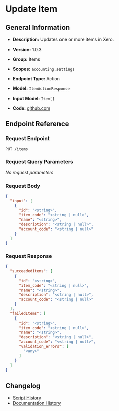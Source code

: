 <!-- BEGIN GENERATED CONTENT -->
# Update Item

## General Information

- **Description:** Updates one or more items in Xero.

- **Version:** 1.0.3
- **Group:** Items
- **Scopes:** `accounting.settings`
- **Endpoint Type:** Action
- **Model:** `ItemActionResponse`
- **Input Model:** `Item[]`
- **Code:** [github.com](https://github.com/NangoHQ/integration-templates/tree/main/integrations/xero/actions/update-item.ts)


## Endpoint Reference

### Request Endpoint

`PUT /items`

### Request Query Parameters

_No request parameters_

### Request Body

```json
{
  "input": [
    {
      "id": "<string>",
      "item_code": "<string | null>",
      "name": "<string>",
      "description": "<string | null>",
      "account_code": "<string | null>"
    }
  ]
}
```

### Request Response

```json
{
  "succeededItems": [
    {
      "id": "<string>",
      "item_code": "<string | null>",
      "name": "<string>",
      "description": "<string | null>",
      "account_code": "<string | null>"
    }
  ],
  "failedItems": [
    {
      "id": "<string>",
      "item_code": "<string | null>",
      "name": "<string>",
      "description": "<string | null>",
      "account_code": "<string | null>",
      "validation_errors": [
        "<any>"
      ]
    }
  ]
}
```

## Changelog

- [Script History](https://github.com/NangoHQ/integration-templates/commits/main/integrations/xero/actions/update-item.ts)
- [Documentation History](https://github.com/NangoHQ/integration-templates/commits/main/integrations/xero/actions/update-item.md)

<!-- END  GENERATED CONTENT -->

